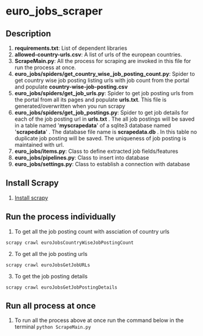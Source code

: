 # euro_jobs_scraper

## Description
1. __requirements.txt__: List of dependent libraries
2. __allowed-country-urls.csv__: A list of urls of the european countries.
3. __ScrapeMain.py__: All the process for scraping are invoked in this file for run the process at once.
4. __euro_jobs/spiders/get_country_wise_job_posting_count.py__: Spider to get country wise job posting listing urls with job count from the portal and populate __country-wise-job-posting.csv__
5. __euro_jobs/spiders/get_job_urls.py__: Spider to get job posting urls from the portal from all its pages and populate __urls.txt__. This file is generated/overwritten when you run scrapy
6. __euro_jobs/spiders/get_job_postings.py__: Spider to get job details for each of the job posting url in __urls.txt__ . The all job postings will be saved in a table named '__myscrapedata__' of a sqlite3 database named '__scrapedata__' . The database file name is __scrapedata.db__ . In this table no duplicate job posting will be saved. The uniqueness of job posting is maintained with url. 
7. __euro_jobs/items.py__: Class to define extracted job fields/features
8. __euro_jobs/pipelines.py__: Class to insert into database
9. __euro_jobs/settings.py__: Class to establish a connection with database

## Install Scrapy
1. [Install scrapy](https://docs.scrapy.org/en/latest/intro/install.html#intro-install)


## Run the process individually

1. To get all the job posting count with assciation of country urls

```scrapy crawl euroJobsCountryWiseJobPostingCount```

2. To get all the job posting urls

```scrapy crawl euroJobsGetJobURLs```

3. To get the job posting details

```scrapy crawl euroJobsGetJobPostingDetails```


## Run all process at once
1. To run all the process above at once run the command below in the terminal
```python ScrapeMain.py```

